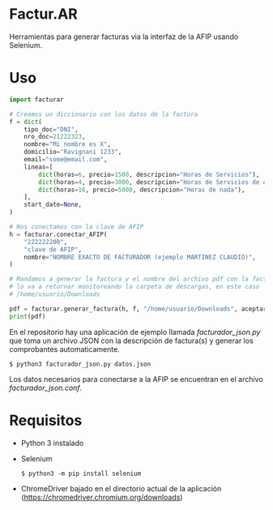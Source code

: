 # Factur.AR

Herramientas para generar facturas via la interfaz de la AFIP usando Selenium.

# Uso

```python
import facturar

# Creamos un diccionario con los datos de la factura
f = dict(
    tipo_doc="DNI",
    nro_doc=21222323,
    nombre="Mi nombre es X",
    domicilio="Ravignani 1233",
    email="some@email.com",
    lineas=[
        dict(horas=6, precio=1500, descripcion="Horas de Servicios"),
        dict(horas=4, precio=3000, descripcion="Horas de Servicios de otra cosa"),
        dict(horas=16, precio=5000, descripcion="Horas de nada"),
    ],
    start_date=None,
)

# Nos conectamos con la clave de AFIP
h = facturar.conectar_AFIP(
    "222222200",
    "clave de AFIP",
    nombre="NOMBRE EXACTO DE FACTURADOR (ejemplo MARTINEZ CLAUDIO)",
)

# Mandamos a generar la factura y el nombre del archivo pdf con la factura
# lo va a retornar monitoreando la carpeta de descargas, en este caso 
# /home/usuario/Downloads

pdf = facturar.generar_factura(h, f, "/home/usuario/Downloads", aceptar_factura=False)
print(pdf)
```

En el repositorio hay una aplicación de ejemplo llamada *facturador_json.py* que toma un archivo JSON con la descripción de factura(s) y generar los 
comprobantes automaticamente.

```
$ python3 facturador_json.py datos.json
```

Los datos necesarios para conectarse a la AFIP se encuentran en el archivo *facturador_json.conf*.

# Requisitos

- Python 3 instalado
- Selenium

  ```
  $ python3 -m pip install selenium
  ``` 

- ChromeDriver bajado en el directorio actual de la aplicación (https://chromedriver.chromium.org/downloads)

